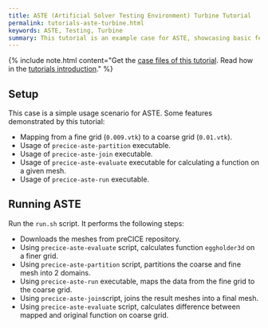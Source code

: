 ```yaml
---
title: ASTE (Artificial Solver Testing Environment) Turbine Tutorial
permalink: tutorials-aste-turbine.html
keywords: ASTE, Testing, Turbine
summary: This tutorial is an example case for ASTE, showcasing basic features and usage of ASTE.
---
```


{% include note.html content="Get the [case files of this tutorial](https://github.com/precice/tutorials/tree/master/aste-turbine). Read how in the [tutorials introduction](https://precice.org/tutorials.html)." %}

## Setup

This case is a simple usage scenario for ASTE. Some features demonstrated by this tutorial:

* Mapping from a fine grid (`0.009.vtk`) to a coarse grid (`0.01.vtk`).
* Usage of `precice-aste-partition` executable.
* Usage of `precice-aste-join` executable.
* Usage of `precice-aste-evaluate` executable for calculating a function on a given mesh.
* Usage of `precice-aste-run` executable.

## Running ASTE

Run the `run.sh` script. It performs the following steps:

* Downloads the meshes from preCICE repository.
* Using `precice-aste-evaluate` script, calculates function `eggholder3d` on a finer grid.
* Using `precice-aste-partition` script, partitions the coarse and fine mesh into 2 domains.
* Using `precice-aste-run` executable, maps the data from the fine grid to the coarse grid.
* Using `precice-aste-join`script, joins the result meshes into a final mesh.
* Using `precice-aste-evaluate` script, calculates difference between mapped and original function on coarse grid.
